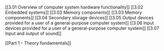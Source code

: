 [[3.01 Overview of computer system hardware functionality]]
[[3.02 Embedded systems]]
[[3.03 Memory components]]
[[3.03 Memory components]]
[[3.04 Secondary storage devices]]
[[3.05 Output devices provided for a user of a  general-purpose computer system]]
[[3.06 Input devices provided for a user of a  general-purpose computer system]]
[[3.07 Input and output of sound]]

[[Part 1 - Theory fundamentals]]